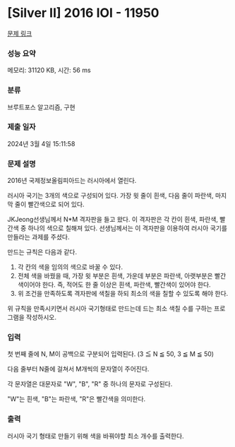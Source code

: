 # [Silver II] 2016 IOI - 11950 

[문제 링크](https://www.acmicpc.net/problem/11950) 

### 성능 요약

메모리: 31120 KB, 시간: 56 ms

### 분류

브루트포스 알고리즘, 구현

### 제출 일자

2024년 3월 4일 15:11:58

### 문제 설명

<p>2016년 국제정보올림피아드는 러시아에서 열린다.</p>

<p>러시아 국기는 3개의 색으로 구성되어 있다. 가장 윗 줄이 흰색, 다음 줄이 파란색, 마지막 줄이 빨간색으로 되어 있다.</p>

<p>JKJeong선생님께서 N*M 격자판을 들고 왔다. 이 격자판은 각 칸이 흰색, 파란색, 빨간색 중 하나의 색으로 칠해져 있다. 선생님께서는 이 격자판을 이용하여 러시아 국기를 만들라는 과제를 주셨다.</p>

<p>만드는 규칙은 다음과 같다.</p>

<ol>
	<li>각 칸의 색을 임의의 색으로 바꿀 수 있다.</li>
	<li>전체 색을 바꿨을 때, 가장 윗 부분은 흰색, 가운데 부분은 파란색, 아랫부분은 빨간색이어야 한다. 즉, 적어도 한 줄 이상은 흰색, 파란색, 빨간색이 있어야 한다.</li>
	<li>위 조건을 만족하도록 격자판에 색칠을 하되 최소의 색을 칠할 수 있도록 해야 한다.</li>
</ol>

<p>위 규칙을 만족시키면서 러시아 국기형태로 만드는데 드는 최소 색칠 수를 구하는 프로그램을 작성하시오.</p>

### 입력 

 <p>첫 번째 줄에 N, M이 공백으로 구분되어 입력된다. (3 ≦ N ≦ 50, 3 ≦ M ≦ 50)</p>

<p>다음 줄부터 N줄에 걸쳐서 M개씩의 문자열이 주어진다.</p>

<p>각 문자열은 대문자로 "W", "B", "R" 중 하나의 문자로 구성된다.</p>

<p>"W"는 흰색, "B"는 파란색, "R"은 빨간색을 의미한다.</p>

### 출력 

 <p>러시아 국기 형태로 만들기 위해 색을 바꿔야할 최소 개수를 출력한다.</p>

